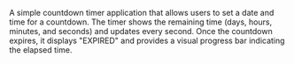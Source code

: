 A simple countdown timer application that allows users to set a date and time for a countdown. The timer shows the remaining time (days, hours, minutes, and seconds) and updates every second. Once the countdown expires, it displays "EXPIRED" and provides a visual progress bar indicating the elapsed time.
